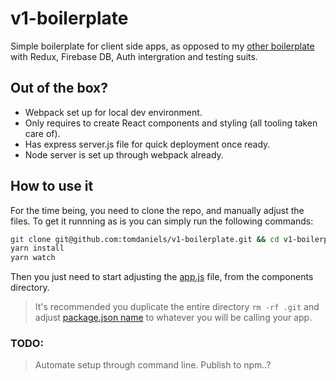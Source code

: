 # v1-boilerplate

Simple boilerplate for client side apps, as opposed to my [other boilerplate](https://github.com/tomdaniels/boiler-plate) with Redux, Firebase DB, Auth intergration and testing suits. 

## Out of the box? 

- Webpack set up for local dev environment.
- Only requires to create React components and styling (all tooling taken care of).
- Has express server.js file for quick deployment once ready.
- Node server is set up through webpack already. 

## How to use it

For the time being, you need to clone the repo, and manually adjust the files. To get it runnning as is you can simply run the following commands: 
```bash
git clone git@github.com:tomdaniels/v1-boilerplate.git && cd v1-boilerplate
yarn install
yarn watch
```

Then you just need to start adjusting the [app.js](https://github.com/tomdaniels/v1-boilerplate/blob/master/src/components/app.js) file, from the components directory.

> It's recommended you duplicate the entire directory `rm -rf .git` and
  adjust [package.json name](https://github.com/tomdaniels/v1-boilerplate/blob/master/package.json#L2) to whatever you will be calling your app. 

### TODO: 

> Automate setup through command line. 
> Publish to npm..? 
